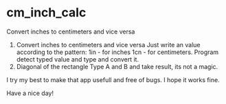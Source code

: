 # cm_inch_calc
Convert inches to centimeters and vice versa

1. Convert inches to centimeters and vice versa
  Just write an value according to the pattern:
    1in - for inches
    1cn - for centimeters.
  Program detect typed value and type and convert it.
2. Diagonal of the rectangle
  Type A and B and take result, its not a magic.
  
I try my best to make that app usefull and free of bugs. 
I hope it works fine.

Have a nice day!
